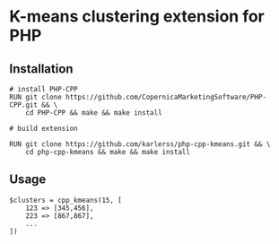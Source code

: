 # K-means clustering extension for PHP

## Installation

```
# install PHP-CPP
RUN git clone https://github.com/CopernicaMarketingSoftware/PHP-CPP.git && \
    cd PHP-CPP && make && make install

# build extension 

RUN git clone https://github.com/karlerss/php-cpp-kmeans.git && \
    cd php-cpp-kmeans && make && make install
```

## Usage

```
$clusters = cpp_kmeans(15, [
    123 => [345,456],
    223 => [867,867],
    ...
])
```
